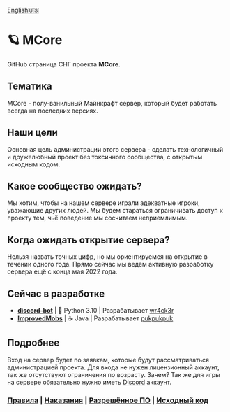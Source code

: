 [English🇺🇸](https://github.com/mcore-server/mcore-server/blob/main/README-ENG.md)

# 🪐 MCore
GitHub страница СНГ проекта **MCore**.
## Тематика
MCore - полу-ванильный Майнкрафт сервер, который будет работать всегда на последних версиях.
## Наши цели
Основная цель администрации этого сервера - сделать технологичный и дружелюбный проект без токсичного сообщества,
с открытым исходным кодом.
## Какое сообщество ожидать?
Мы хотим, чтобы на нашем сервере играли адекватные игроки, уважающие других людей.
Мы будем стараться ограничивать доступ к проекту тем, чьё поведение мы сосчитаем неприемлимым.
## Когда ожидать открытие сервера?
Нельзя назвать точных цифр, но мы ориентируемся на открытие в течении одного года.
Прямо сейчас мы ведём активную разработку сервера ещё с конца мая 2022 года.
## Сейчас в разработке
- **[discord-bot](https://github.com/mcore-server/discord-bot)** | 🐍 Python 3.10 | Разрабатывает [wr4ck3r](https://github.com/wr4ck3r)
- **[ImprovedMobs](https://github.com/mcore-server/ImprovedMobs)** | ☕ Java | Разрабатывает [pukpukpuk](https://github.com/pukpukpuk)
## Подробнее
Вход на сервер будет по заявкам, которые будут рассматриваться администрацией проекта.
Для входа не нужен лицензионный аккаунт, так же отсутствуют ограничения по возрасту. Зачем?
Так же для игры на сервере обязательно нужно иметь [Discord](https://discord.com/login) аккаунт.

### [Правила](https://github.com/mcore-server/mcore-server/blob/main/info-ru/rules.md) | [Наказания](https://github.com/mcore-server/mcore-server/blob/main/info-ru/punishments.md) | [Разрешённое ПО](https://github.com/mcore-server/mcore-server/blob/main/info-ru/allowed-software.md) | [Исходный код](https://github.com/mcore-server/source-code)
